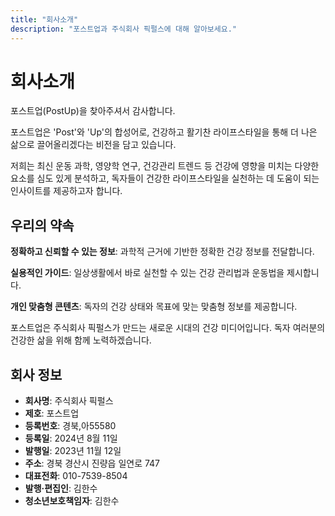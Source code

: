 ```yaml
---
title: "회사소개"
description: "포스트업과 주식회사 픽펄스에 대해 알아보세요."
---
```


# 회사소개

포스트업(PostUp)을 찾아주셔서 감사합니다.

포스트업은 'Post'와 'Up'의 합성어로, 건강하고 활기찬 라이프스타일을 통해 더 나은 삶으로 끌어올리겠다는 비전을 담고 있습니다.

저희는 최신 운동 과학, 영양학 연구, 건강관리 트렌드 등 건강에 영향을 미치는 다양한 요소를 심도 있게 분석하고, 독자들이 건강한 라이프스타일을 실천하는 데 도움이 되는 인사이트를 제공하고자 합니다.

## 우리의 약속

**정확하고 신뢰할 수 있는 정보**: 과학적 근거에 기반한 정확한 건강 정보를 전달합니다.

**실용적인 가이드**: 일상생활에서 바로 실천할 수 있는 건강 관리법과 운동법을 제시합니다.

**개인 맞춤형 콘텐츠**: 독자의 건강 상태와 목표에 맞는 맞춤형 정보를 제공합니다.

포스트업은 주식회사 픽펄스가 만드는 새로운 시대의 건강 미디어입니다. 독자 여러분의 건강한 삶을 위해 함께 노력하겠습니다.

## 회사 정보

- **회사명**: 주식회사 픽펄스
- **제호**: 포스트업
- **등록번호**: 경북,아55580
- **등록일**: 2024년 8월 11일
- **발행일**: 2023년 11월 12일
- **주소**: 경북 경산시 진량읍 일연로 747
- **대표전화**: 010-7539-8504
- **발행·편집인**: 김한수
- **청소년보호책임자**: 김한수
